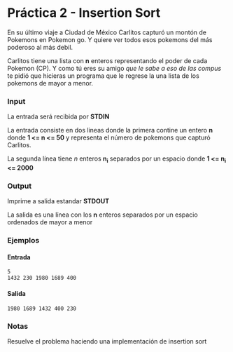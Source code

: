 # Práctica 2 - Insertion Sort

En su último viaje a Ciudad de México Carlitos capturó un montón de Pokemons en Pokemon go. Y quiere ver todos esos pokemons del más poderoso al más debil. 

Carlitos tiene una lista con **n** enteros representando el poder de cada Pokemon (CP). Y como tú eres su amigo *que le sabe a eso de las compus* te pidió que hicieras un programa que le regrese la una lista de los pokemons de mayor a menor.

### Input

La entrada será recibida por **STDIN**

La entrada consiste en dos lineas donde la primera contine un entero **n** donde **1 <= n <= 50** y representa el número de pokemons que capturó Carlitos.

La segunda línea tiene *n* enteros **n<sub>i</sub>**  separados por un espacio donde **1 <= n<sub>i</sub> <= 2000**

### Output

Imprime a salida estandar **STDOUT**

La salida es una línea con los **n** enteros separados por un espacio ordenados de mayor a menor

### Ejemplos

#### Entrada
```
5
1432 230 1980 1689 400
```
#### Salida

```
1980 1689 1432 400 230
```

### Notas

Resuelve el problema haciendo una implementación de insertion sort